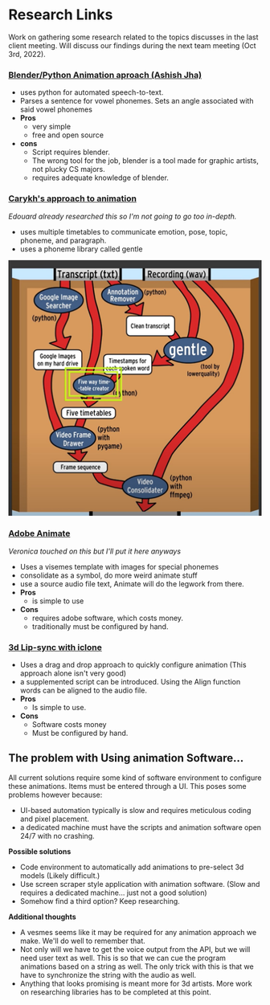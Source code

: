 # Research Links

Work on gathering some research related to the topics discusses in the last client meeting. Will discuss our findings during the next team meeting (Oct 3rd, 2022).

### [Blender/Python Animation aproach (Ashish Jha)](https://www.youtube.com/watch?v=UmhoCumme0o)

- uses python for automated speech-to-text. 
- Parses a sentence for vowel phonemes. Sets an angle associated with said vowel phonemes
- **Pros** </br>
    - very simple
    - free and open source
- **cons**
    - Script requires blender.
    - The wrong tool for the job, blender is a tool made for graphic artists, not plucky CS majors. 
    - requires adequate knowledge of blender. 

 ### [Carykh's approach to animation](https://www.youtube.com/watch?v=y3B8YqeLCpY)
*Edouard already researched this so I'm not going to go too in-depth.*
- uses multiple timetables to communicate emotion, pose, topic, phoneme, and paragraph. 
- uses a phoneme library called gentle 

![Chart](2d_stickguy_layout.jpg)

### [Adobe Animate](https://www.youtube.com/watch?v=3pjPJ1YI3GE) 
*Veronica touched on this but I'll put it here anyways* 
- Uses a visemes template with images for special phonemes 
- consolidate as a symbol, do more weird animate stuff
- use a source audio file text, Animate will do the legwork from there. 
- **Pros**
    - is simple to use   
- **Cons**
    - requires adobe software, which costs money. 
    - traditionally must be configured by hand.

### [3d Lip-sync with iclone](https://www.youtube.com/watch?v=g-Z6a9xP474)
 - Uses a drag and drop approach to quickly configure animation (This approach alone isn't very good)
 - a supplemented script can be introduced. Using the Align function words can be aligned to the audio file. 
- **Pros**
    - Is simple to use. 
- **Cons**
    - Software costs money
    - Must be configured by hand. 

## The problem with Using animation Software... 
All current solutions require some kind of software environment to configure these animations. Items must be entered through a UI. This poses some problems however because:
 - UI-based automation typically is slow and requires meticulous coding and pixel placement. 
 - a dedicated machine must have the scripts and animation software open 24/7 with no crashing.

**Possible solutions**
 - Code environment to automatically add animations to pre-select 3d models (Likely difficult.)
 - Use screen scraper style application with animation software. (Slow and requires a dedicated machine... just not a good solution)
 - Somehow find a third option? Keep researching. 

**Additional thoughts**
- A vesmes seems like it may be required for any animation approach we make. We'll do well to remember that. 
- Not only will we have to get the voice output from the API, but we will need user text as well. This is so that we can cue the program animations based on a string as well. The only trick with this is that we have to synchronize the string with the audio as well.
- Anything that looks promising is meant more for 3d artists. More work on researching libraries has to be completed at this point.